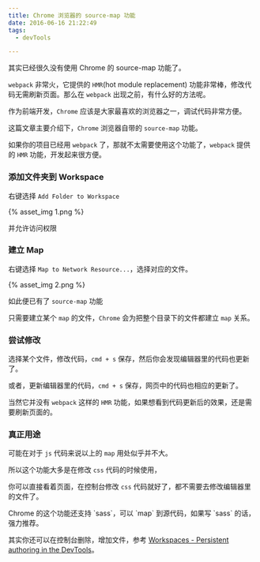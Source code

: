 ```yaml
---
title: Chrome 浏览器的 source-map 功能
date: 2016-06-16 21:22:49
tags:
  - devTools

---
```


其实已经很久没有使用 Chrome 的 source-map 功能了。

<!-- more  -->

`webpack` 非常火，它提供的 `HMR`(hot module replacement) 功能非常棒，修改代码无需刷新页面。那么在 `webpack` 出现之前，有什么好的方法呢。

作为前端开发，`Chrome` 应该是大家最喜欢的浏览器之一，调试代码非常方便。

这篇文章主要介绍下，`Chrome` 浏览器自带的 `source-map` 功能。

如果你的项目已经用 `webpack` 了，那就不太需要使用这个功能了，`webpack` 提供的 `HMR` 功能，开发起来很方便。


### 添加文件夹到 Workspace

右键选择 `Add Folder to Workspace`

{% asset_img 1.png %}


并允许访问权限

### 建立 Map

右键选择 `Map to Network Resource...`，选择对应的文件。

{% asset_img 2.png %}

如此便已有了 `source-map` 功能

只需要建立某个 `map` 的文件，`Chrome` 会为把整个目录下的文件都建立 `map` 关系。

### 尝试修改

选择某个文件，修改代码，`cmd + s` 保存，然后你会发现编辑器里的代码也更新了。

或者，更新编辑器里的代码，`cmd + s` 保存，网页中的代码也相应的更新了。

当然它并没有 `webpack` 这样的 `HMR` 功能，如果想看到代码更新后的效果，还是需要刷新页面的。

### 真正用途

可能在对于 `js` 代码来说以上的 `map` 用处似乎并不大。

所以这个功能大多是在修改 `css` 代码的时候使用，

你可以直接看着页面，在控制台修改 `css` 代码就好了，都不需要去修改编辑器里的文件了。

<p class="tip">Chrome 的这个功能还支持 `sass`，可以 `map` 到源代码，如果写 `sass` 的话，强力推荐。</p>

其实你还可以在控制台删除，增加文件，参考 [Workspaces - Persistent authoring in the DevTools](https://developer.chrome.com/devtools/docs/workspaces)。
